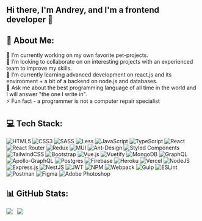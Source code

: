 ## Hi there, I'm Andrey, and I'm a frontend developer 👋

## 💫 About Me:
🔭 I’m currently working on my own favorite pet-projects.<br>
👯 I’m looking to collaborate on on interesting projects with an experienced team to improve my skills.<br>
🌱 I’m currently learning advanced development on react.js and its environment + a bit of a backend on node.js and databases.<br>
💬 Ask me about the best programming language of all time in the world and I will answer "the one I write in".<br>
⚡ Fun fact - a programmer is not a computer repair specialist


## 💻 Tech Stack:
![HTML5](https://img.shields.io/badge/html5-%23E34F26.svg?style=for-the-badge&logo=html5&logoColor=white) 
![CSS3](https://img.shields.io/badge/css3-%231572B6.svg?style=for-the-badge&logo=css3&logoColor=white) 
![SASS](https://img.shields.io/badge/SASS-hotpink.svg?style=for-the-badge&logo=SASS&logoColor=white) 
![Less](https://img.shields.io/badge/less-2B4C80?style=for-the-badge&logo=less&logoColor=white) 
![JavaScript](https://img.shields.io/badge/javascript-%23323330.svg?style=for-the-badge&logo=javascript&logoColor=%23F7DF1E) 
![TypeScript](https://img.shields.io/badge/typescript-%23007ACC.svg?style=for-the-badge&logo=typescript&logoColor=white) 
![React](https://img.shields.io/badge/react-%2320232a.svg?style=for-the-badge&logo=react&logoColor=%2361DAFB) 
![React Router](https://img.shields.io/badge/React_Router-CA4245?style=for-the-badge&logo=react-router&logoColor=white) 
![Redux](https://img.shields.io/badge/redux-%23593d88.svg?style=for-the-badge&logo=redux&logoColor=white) 
![MUI](https://img.shields.io/badge/MUI-%230081CB.svg?style=for-the-badge&logo=material-ui&logoColor=white) 
![Ant-Design](https://img.shields.io/badge/-AntDesign-%230170FE?style=for-the-badge&logo=ant-design&logoColor=white) 
![Styled Components](https://img.shields.io/badge/styled--components-DB7093?style=for-the-badge&logo=styled-components&logoColor=white) 
![TailwindCSS](https://img.shields.io/badge/tailwindcss-%2338B2AC.svg?style=for-the-badge&logo=tailwind-css&logoColor=white) 
![Bootstrap](https://img.shields.io/badge/bootstrap-%23563D7C.svg?style=for-the-badge&logo=bootstrap&logoColor=white) 
![Vue.js](https://img.shields.io/badge/vuejs-%2335495e.svg?style=for-the-badge&logo=vuedotjs&logoColor=%234FC08D) 
![Vuetify](https://img.shields.io/badge/Vuetify-1867C0?style=for-the-badge&logo=vuetify&logoColor=AEDDFF) 
![MongoDB](https://img.shields.io/badge/MongoDB-%234ea94b.svg?style=for-the-badge&logo=mongodb&logoColor=white) 
![GraphQL](https://img.shields.io/badge/-GraphQL-E10098?style=for-the-badge&logo=graphql&logoColor=white) 
![Apollo-GraphQL](https://img.shields.io/badge/-ApolloGraphQL-311C87?style=for-the-badge&logo=apollo-graphql) 
![Postgres](https://img.shields.io/badge/postgres-%23316192.svg?style=for-the-badge&logo=postgresql&logoColor=white) 
![Firebase](https://img.shields.io/badge/firebase-%23039BE5.svg?style=for-the-badge&logo=firebase) 
![Heroku](https://img.shields.io/badge/heroku-%23430098.svg?style=for-the-badge&logo=heroku&logoColor=white) 
![Vercel](https://img.shields.io/badge/vercel-%23000000.svg?style=for-the-badge&logo=vercel&logoColor=white) 
![NodeJS](https://img.shields.io/badge/node.js-6DA55F?style=for-the-badge&logo=node.js&logoColor=white) 
![Express.js](https://img.shields.io/badge/express.js-%23404d59.svg?style=for-the-badge&logo=express&logoColor=%2361DAFB) 
![NestJS](https://img.shields.io/badge/nestjs-%23E0234E.svg?style=for-the-badge&logo=nestjs&logoColor=white)
![JWT](https://img.shields.io/badge/JWT-black?style=for-the-badge&logo=JSON%20web%20tokens) 
![NPM](https://img.shields.io/badge/NPM-%23000000.svg?style=for-the-badge&logo=npm&logoColor=white) 
![Webpack](https://img.shields.io/badge/webpack-%238DD6F9.svg?style=for-the-badge&logo=webpack&logoColor=black) 
![Gulp](https://img.shields.io/badge/GULP-%23CF4647.svg?style=for-the-badge&logo=gulp&logoColor=white) 
![ESLint](https://img.shields.io/badge/ESLint-4B3263?style=for-the-badge&logo=eslint&logoColor=white) 
![Postman](https://img.shields.io/badge/Postman-FF6C37?style=for-the-badge&logo=postman&logoColor=white) 
![Figma](https://img.shields.io/badge/figma-%23F24E1E.svg?style=for-the-badge&logo=figma&logoColor=white) 
![Adobe Photoshop](https://img.shields.io/badge/adobephotoshop-%2331A8FF.svg?style=for-the-badge&logo=adobephotoshop&logoColor=white) 	

## 📊 GitHub Stats:
![](https://github-readme-stats.vercel.app/api?username=andy-webCraft&theme=gruvbox&hide_border=false&include_all_commits=false&count_private=false) &nbsp;
![](https://github-readme-stats.vercel.app/api/top-langs/?username=andy-webCraft&theme=gruvbox&hide_border=false&include_all_commits=false&count_private=false&layout=compact)
